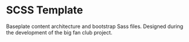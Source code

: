 # SCSS Template #

Baseplate content architecture and bootstrap Sass files. Designed during the development of the big fan club project. 